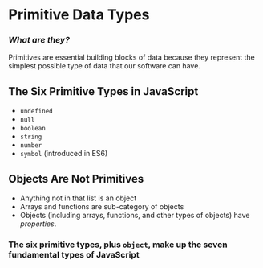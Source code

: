 # Primitive Data Types

### *What are they?*
Primitives are essential building blocks of data because they represent the simplest possible type of data that our software can have.

## The Six Primitive Types in JavaScript

* `undefined`
* `null`
* `boolean`
* `string`
* `number`
* `symbol` (introduced in ES6)

## Objects Are Not Primitives
* Anything not in that list is an object
* Arrays and functions are sub-category of objects
* Objects (including arrays, functions, and other types of objects) have *properties*.

### The six primitive types, plus `object`, make up the **seven fundamental types** of JavaScript